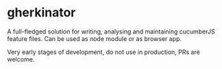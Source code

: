 gherkinator
====================

A full-fledged solution for writing, analysing and maintaining cucumberJS feature files.
Can be used as node module or as browser app.

Very early stages of development, do not use in production, PRs are welcome.

